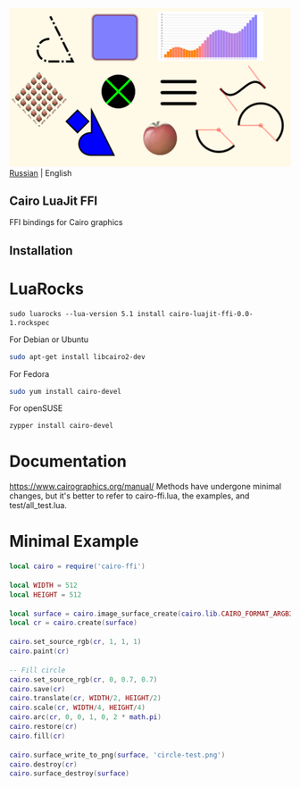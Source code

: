 ![Screenshot](https://github.com/uriid1/cairo-luajit-ffi/blob/main/screenshot.png)
[Russian](README_RU.md) | English</br>

## Cairo LuaJit FFI
FFI bindings for Cairo graphics 

## Installation
# LuaRocks
```
sudo luarocks --lua-version 5.1 install cairo-luajit-ffi-0.0-1.rockspec
```

For Debian or Ubuntu
```bash
sudo apt-get install libcairo2-dev
```

For Fedora
```bash
sudo yum install cairo-devel
```

For openSUSE
```bash
zypper install cairo-devel
```

# Documentation
https://www.cairographics.org/manual/
Methods have undergone minimal changes, but it's better to refer to cairo-ffi.lua, the examples, and test/all_test.lua.

# Minimal Example
```lua
local cairo = require('cairo-ffi')

local WIDTH = 512
local HEIGHT = 512

local surface = cairo.image_surface_create(cairo.lib.CAIRO_FORMAT_ARGB32, WIDTH, HEIGHT)
local cr = cairo.create(surface)

cairo.set_source_rgb(cr, 1, 1, 1)
cairo.paint(cr)

-- Fill circle
cairo.set_source_rgb(cr, 0, 0.7, 0.7)
cairo.save(cr)
cairo.translate(cr, WIDTH/2, HEIGHT/2)
cairo.scale(cr, WIDTH/4, HEIGHT/4)
cairo.arc(cr, 0, 0, 1, 0, 2 * math.pi)
cairo.restore(cr)
cairo.fill(cr)

cairo.surface_write_to_png(surface, 'circle-test.png')
cairo.destroy(cr)
cairo.surface_destroy(surface)
```